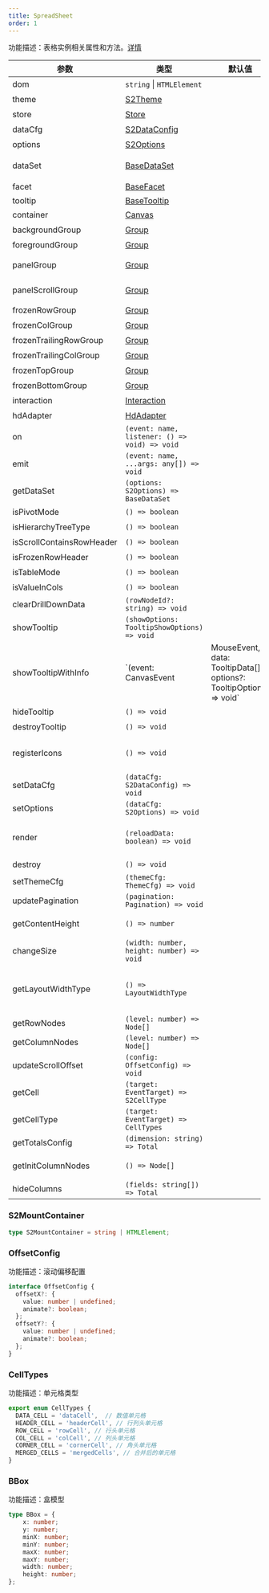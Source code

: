 ```yaml
---
title: SpreadSheet
order: 1
---
```


功能描述：表格实例相关属性和方法。[详情](https://github.com/antvis/S2/blob/master/packages/s2-core/src/sheet-type/spread-sheet.ts)

| 参数 | 类型 | 默认值 | 功能描述 |
| --- | --- | --- | --- |
| dom | `string` \| `HTMLElement` |   | 挂载的容器节点 |
| theme | [S2Theme](/zh/docs/api/general/S2Theme) |    | 主题配置 |
| store | [Store](/zh/docs/api/basic-class/store) |    | 存储的一些信息 |
| dataCfg | [S2DataConfig](/zh/docs/api/general/S2DataConfig) |   | 数据配置 |
| options | [S2Options](/zh/docs/api/general/S2Options) |   | 表格配置 |
| dataSet | [BaseDataSet](/zh/docs/api/basic-class/base-data-set) |   | 表格数据集 （字段，数据，排序） |
| facet | [BaseFacet](/zh/docs/api/basic-class/base-facet) |  | 当前可视渲染区域 |
| tooltip | [BaseTooltip](/zh/docs/api/basic-class/base-tooltip) |   | tooltip |
| container | [Canvas](https://g.antv.vision/zh/docs/api/canvas) |   | g-canvas 实例 |
| backgroundGroup | [Group](https://g.antv.vision/zh/docs/api/group) |   | 背景颜色区域 group |
| foregroundGroup |  [Group](https://g.antv.vision/zh/docs/api/group) |   | 背景颜色区域 group |
| panelGroup |  [Group](https://g.antv.vision/zh/docs/api/group) |    | 可视范围单元格区域 group |
| panelScrollGroup |  [Group](https://g.antv.vision/zh/docs/api/group) |    | 可视范围单元格滚动区域 group |
| frozenRowGroup |  [Group](https://g.antv.vision/zh/docs/api/group) |  | 行头冻结区域 group |
| frozenColGroup |  [Group](https://g.antv.vision/zh/docs/api/group) |    | 列头冻结区域 group |
| frozenTrailingRowGroup |  [Group](https://g.antv.vision/zh/docs/api/group) |    | 行头底部冻结区域 group |
| frozenTrailingColGroup |  [Group](https://g.antv.vision/zh/docs/api/group) |    | 列头底部冻结区域 group |
| frozenTopGroup |  [Group](https://g.antv.vision/zh/docs/api/group) |   | 顶部冻结区域 group |
| frozenBottomGroup |  [Group](https://g.antv.vision/zh/docs/api/group) |  | 底部冻结区域 group |
| interaction |  [Interaction](/zh/docs/api/basic-class/interaction) |   | 交互 |
| hdAdapter | [HdAdapter](https://github.com/antvis/S2/blob/master/packages/s2-core/src/ui/hd-adapter/index.ts) |  | 高清适配 |
| on | `(event: name, listener: () => void) => void` |    | 事件订阅 |
| emit | `(event: name, ...args: any[]) => void` |   | 事件发布 |
| getDataSet | `(options: S2Options) => BaseDataSet` |    | 获取数据集 |
| isPivotMode | `() => boolean` |  | 是否是透视表 |
| isHierarchyTreeType | `() => boolean` |  | 是否是树状结构 |
| isScrollContainsRowHeader | `() => boolean` |  | 是否是包含行头的滚动 |
| isFrozenRowHeader | `() => boolean` | | 是否是冻结行头状态 |
| isTableMode | `() => boolean` |  | 是否是明细表 |
| isValueInCols | `() => boolean` |   | 是否是数值置于行头 |
| clearDrillDownData | `(rowNodeId?: string) => void` |   | 清除下钻数据 |
| showTooltip | `(showOptions: TooltipShowOptions) => void` |    | 显示 tooltip |
| showTooltipWithInfo | `(event: CanvasEvent | MouseEvent, data: TooltipData[], options?: TooltipOptions) => void` |  |  显示 tooltip, 并且展示一些默认信息 |
| hideTooltip | `() => void` |   | 隐藏 tooltip |
| destroyTooltip | `() => void` |  | 销毁 tooltip |
| registerIcons | `() => void` |    | 注册 自定义 svg 图标 （根据 `options.customSVGIcons`) |
| setDataCfg | `(dataCfg: S2DataConfig) => void` |   | 更新数据配置 |
| setOptions | `(dataCfg: S2Options) => void` |    | 更新表格配置 |
| render | `(reloadData: boolean) => void` |   | 重新渲染表格，如果 reloadData = true, 则会重新计算数据 |
| destroy | `() => void` |   | 销毁表格 |
| setThemeCfg | `(themeCfg: ThemeCfg) => void` |  | 更新主题配置 |
| updatePagination | `(pagination: Pagination) => void` |   | 更新分页 |
| getContentHeight | `() => number` |   | 获取当前表格实际内容高度 |
| changeSize | `(width: number, height: number) => void` |    | 修改表格画布大小，不用重新加载数据 |
| getLayoutWidthType | `() => LayoutWidthType` |   | 获取单元格宽度布局类型（LayoutWidthType: `adaptive` \| `colAdaptive` \| `compact`） |
| getRowNodes | `(level: number) => Node[]` |    | 获取行头节点 |
| getColumnNodes | `(level: number) => Node[]` |   | 获取列节点 |
| updateScrollOffset | `(config: OffsetConfig) => void` |    | 更新滚动偏移 |
| getCell | `(target: EventTarget) => S2CellType` |  | 根据 event.target 获取当前 单元格 |
| getCellType | `(target: EventTarget) => CellTypes` |   | 根据 event.target 获取当前 单元格类型 |
| getTotalsConfig | `(dimension: string) => Total` |   | 获取总计小计配置 |
| getInitColumnNodes | `() => Node[]` |    | 获取初次渲染的列头信息 （比如：隐藏列头前） |
| hideColumns | `(fields: string[]) => Total` |   | 隐藏列头 |

### S2MountContainer

```ts
type S2MountContainer = string | HTMLElement;
```

### OffsetConfig

功能描述：滚动偏移配置

```ts
interface OffsetConfig {
  offsetX?: {
    value: number | undefined;
    animate?: boolean;
  };
  offsetY?: {
    value: number | undefined;
    animate?: boolean;
  };
}
```

### CellTypes

功能描述：单元格类型

```ts
export enum CellTypes {
  DATA_CELL = 'dataCell',  // 数值单元格
  HEADER_CELL = 'headerCell', // 行列头单元格
  ROW_CELL = 'rowCell', // 行头单元格
  COL_CELL = 'colCell', // 列头单元格
  CORNER_CELL = 'cornerCell', // 角头单元格
  MERGED_CELLS = 'mergedCells', // 合并后的单元格
}
```

### BBox

功能描述：盒模型

```ts
type BBox = {
    x: number;
    y: number;
    minX: number;
    minY: number;
    maxX: number;
    maxY: number;
    width: number;
    height: number;
};
```
